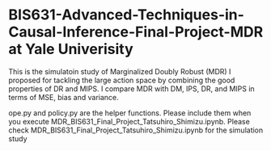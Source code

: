 # BIS631-Advanced-Techniques-in-Causal-Inference-Final-Project-MDR at Yale Univerisity
This is the simulatoin study of Marginalized Doubly Robust (MDR) I proposed for tackling the large action space by combining the good properties of DR and MIPS.
I compare MDR with DM, IPS, DR, and MIPS in terms of MSE, bias and variance.

ope.py and policy.py are the helper functions. Please include them when you execute MDR_BIS631_Final_Project_Tatsuhiro_Shimizu.ipynb.
Please check MDR_BIS631_Final_Project_Tatsuhiro_Shimizu.ipynb for the simulation study
